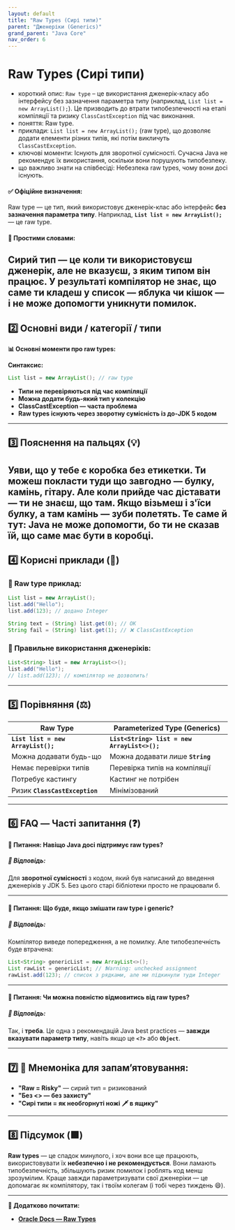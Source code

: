 ```yaml
---
layout: default
title: "Raw Types (Сирі типи)"
parent: "Дженеріки (Generics)"
grand_parent: "Java Core"
nav_order: 6
---
```


# Raw Types (Сирі типи)

*   короткий опис: `Raw type` – це використання дженерік-класу або інтерфейсу без зазначення параметра типу (наприклад, `List list = new ArrayList();`). Це призводить до втрати типобезпечності на етапі компіляції та ризику `ClassCastException` під час виконання.
*   поняття: Raw type.
*   приклади: `List list = new ArrayList();` (raw type), що дозволяє додати елементи різних типів, які потім викличуть `ClassCastException`.
*   ключові моменти: Існують для зворотної сумісності. Сучасна Java не рекомендує їх використання, оскільки вони порушують типобезпеку.
*   що важливо знати на співбесіді: Небезпека raw types, чому вони досі існують.
#### **✅ Офіційне визначення:**

Raw type — це тип, який використовує дженерік-клас або інтерфейс **без зазначення параметра типу**. Наприклад, **`List list = new ArrayList();`** — це raw type.

#### **🧠 Простими словами:**

**Сирий тип** — це коли ти використовуєш дженерік, але не вказуєш, з яким типом він працює. У результаті компілятор не знає, що саме ти кладеш у список — яблука чи кішок — і не може допомогти уникнути помилок.
---

## **2️⃣ Основні види / категорії / типи**

**📊 Основні моменти про raw types:**

**Синтаксис:**

```java
List list = new ArrayList(); // raw type
```
* **Типи не перевіряються під час компіляції**
* **Можна додати будь-який тип у колекцію**
* **ClassCastException — часта проблема**
* **Raw types існують через зворотну сумісність із до-JDK 5 кодом**

---

## **3️⃣ Пояснення на пальцях (💡)**

Уяви, що у тебе є коробка без етикетки. Ти можеш покласти туди що завгодно — булку, камінь, гітару. Але коли прийде час діставати — ти не знаєш, що там. Якщо візьмеш і з'їси булку, а там камінь — зуби полетять. Те саме й тут: Java не може допомогти, бо ти не сказав їй, що саме має бути в коробці.
---

## **4️⃣ Корисні приклади (🧪)**

### **🔸 Raw type приклад:**

```java
List list = new ArrayList();
list.add("Hello");
list.add(123); // додано Integer

String text = (String) list.get(0); // OK
String fail = (String) list.get(1); // ❌ ClassCastException
```
### **🔸 Правильне використання дженеріків:**

```java
List<String> list = new ArrayList<>();
list.add("Hello");
// list.add(123); // компілятор не дозволить!
```
---

## **5️⃣ Порівняння (⚖️)**

| Raw Type | Parameterized Type (Generics) |
| ----- | ----- |
| **`List list = new ArrayList();`** | **`List<String> list = new ArrayList<>();`** |
| Можна додавати будь-що | Можна додавати лише **`String`** |
| Немає перевірки типів | Перевірка типів на компіляції |
| Потребує кастингу | Кастинг не потрібен |
| Ризик **`ClassCastException`** | Мінімізований |

---

## **6️⃣ FAQ — Часті запитання (❓)**

#### **🔹 Питання: Навіщо Java досі підтримує raw types?**

##### **💬 Відповідь:**

Для **зворотної сумісності** з кодом, який був написаний до введення дженеріків у JDK 5\. Без цього старі бібліотеки просто не працювали б.

---

#### **🔹 Питання: Що буде, якщо змішати raw type і generic?**

##### **💬 Відповідь:**

Компілятор виведе попередження, а не помилку. Але типобезпечність буде втрачена:

```java
List<String> genericList = new ArrayList<>();
List rawList = genericList; // ❗️Warning: unchecked assignment
rawList.add(123); // список з рядками, але ми підкинули туди Integer
```
---

#### **🔹 Питання: Чи можна повністю відмовитись від raw types?**

##### **💬 Відповідь:**

Так, і **треба**. Це одна з рекомендацій Java best practices — **завжди вказувати параметр типу**, навіть якщо це **`<?>`** або **`Object`**.

---

## **7️⃣ 🧠 Мнемоніка для запам’ятовування:**

* **"Raw \= Risky"** — сирий тип \= ризикований
* **"Без \<\> — без захисту"**
* **"Сирі типи \= як необгорнуті ножі 🗡️ в ящику"**

---

## **8️⃣ Підсумок (🟩)**

**Raw types** — це спадок минулого, і хоч вони все ще працюють, використовувати їх **небезпечно і не рекомендується**. Вони ламають типобезпечність, збільшують ризик помилок і роблять код менш зрозумілим. Краще завжди параметризувати свої дженеріки — це допомагає як компілятору, так і твоїм колегам (і тобі через тиждень 😄).

---

**🔗 Додатково почитати:**

* [**Oracle Docs — Raw Types**](https://docs.oracle.com/javase/tutorial/java/generics/rawTypes.html)